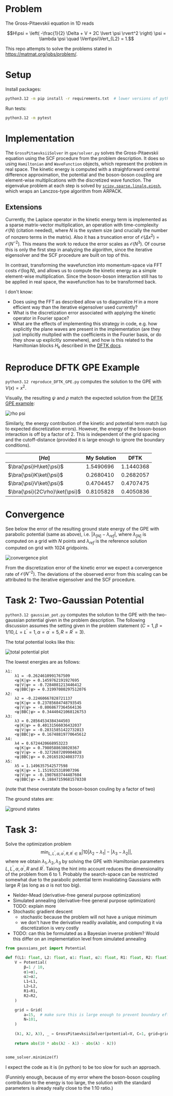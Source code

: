 # Problem

The Gross-Pitaevskii equation in 1D reads

$$H\psi = \left( -\frac{1}{2} \Delta + V + 2C \lvert \psi \rvert^2 \right) \psi = \lambda \psi \quad \Vert\psi\Vert_{L2} = 1.$$

This repo attempts to solve the problems stated in https://matmat.org/jobs/problem/.

# Setup

Install packages:
``` sh
python3.12 -m pip install -r requirements.txt  # lower versions of python might work as well
```

Run tests:

``` sh
python3.12 -m pytest
```

# Implementation

The `GrossPitaevksiiSolver` in `gpe/solver.py` solves the Gross-Pitaevskii equation using the
SCF procedure from the problem description. It does so using `Hamiltonian` and `WaveFunction` objects,
which represent the problem in real space. The kinetic energy is computed with a straighforward central
difference approximation, the potential and the boson-boson coupling are element-wise multiplications with
the discretized wave function. The eigenvalue problem at each step is solved by
[`scipy.sparse.linalg.eigsh`](https://docs.scipy.org/doc/scipy/reference/generated/scipy.sparse.linalg.eigsh.html),
which wraps an Lanczos-type algorithm from ARPACK.

## Extensions

Currently, the Laplace operator in the kinetic energy term is implemented as a sparse matrix-vector
multiplication, an operation with time-complexity $\mathcal{O}(N)$ (citation needed), where $N$ is
the system size (and crucially the number of nonzero terms in the matrix). Also it has a truncation
error of $\mathcal{O}(\Delta x^2) = \mathcal{O}(N^{-2})$. This means the work to reduce the error scales
as $\mathcal{O}(N^3)$.
Of course this is only the first step in analyzing the algorithm, since the iterative eigensolver and the
SCF procedure are built on top of this.

In contrast, transforming the wavefunction into momentum-space via FFT costs $\mathcal{O}(\log N)$, and
allows us to compute the kinetic energy as a simple element-wise multiplication. Since
the boson-boson interaction still has to be applied in real space, the wavefunction has
to be transformed back.

I don't know:
- Does using the FFT as described allow us to diagonalize $H$ in a more efficient way than the iterative eigensolver used currently?
- What is the discretization error associated with applying the kinetic operator in Fourier space?
- What are the effects of implementing this strategy in code,
  e.g. how explicitly the plane waves are present in the implementation (are they just implicitly multplied
  with the coefficients in the Fourier basis, or do they show up explicitly somewhere), 
  and how is this related to the Hamiltonian blocks $H_k$ described in the
  [DFTK docs](https://docs.dftk.org/stable/guide/periodic_problems/#Discretization-and-plane-wave-basis-sets).

# Reproduce DFTK GPE Example

`python3.12 reproduce_DFTK_GPE.py` computes the solution to the GPE with $V(x) = x^2$.

Visually, the resulting $\psi$ and $\rho$ match the expected solution from the [DFTK GPE example](https://docs.dftk.org/stable/examples/gross_pitaevskii/):

![rho psi](figs/GPE_parabola.png "rho psi")

Similarly, the energy contribution of the kinetic and potential term match (up to expected
discretization errors). However, the energy of the boson-boson interaction is off by a factor of 2.
This is independent of the grid spacing and the cutoff-distance (provided it is large enough to ignore
the boundary conditions).

| $[Ha]$ | My Solution | DFTK |
|--|-------------|------|
| $\bra{\psi}H\ket{\psi}$ | 1.5490696  |  1.1440368  |
| $\bra{\psi}K\ket{\psi}$ | 0.2680410  |  0.2682057  |
| $\bra{\psi}V\ket{\psi}$ | 0.4704457  |  0.4707475  |
| $\bra{\psi}(2C\rho)\ket{\psi}$ | 0.8105828  | 0.4050836  |

# Convergence

See below the error of the resulting ground state energy of the GPE with parabolic potential (same as above), i.e. $|\lambda_{[N]} - \lambda_{ref}|$,
where $\lambda_{[N]}$ is computed on a grid with $N$ points and $\lambda_{ref}$
is the reference solution computed on grid with 1024 gridpoints.

![convergence plot](figs/convergence.png "convergence plot")

From the discretization error of the kinetic error we expect a convergence rate of $\mathcal{O}(N^{-2})$. The deviations of the observed error from this scaling can be attributed to the
iterative eigensolver and the SCF procedure.

# Task 2: Two-Gaussian Potential

`python3.12 gaussian_pot.py` computes the solution to the GPE with the two-gaussian potential given in the problem description. The following discussion assumes the setting given in the problem statement
($C=1, \beta=1/10, L=L^\prime=1, \alpha=\alpha^\prime=5, R=R^\prime=3)$.

The total potential looks like this:

![total potential plot](figs/total_potential.png "total potential plot")

The lowest energies are as follows:

```
λ1:
	λ1 = -0.2624610991767509
	<ψ|K|ψ> = 0.1459762191927695
	<ψ|V|ψ> = -0.7284081213446412
	<ψ|BBC|ψ> = 0.31997080297512076
λ2:
	λ2 = -0.22460667828721137
	<ψ|K|ψ> = 0.23785684748793545
	<ψ|V|ψ> = -0.8068677364564136
	<ψ|BBC|ψ> = 0.34440421068126753
λ3:
	λ3 = 0.28564534384344503
	<ψ|K|ψ> = 0.40131566036432037
	<ψ|V|ψ> = -0.28315851422732813
	<ψ|BBC|ψ> = 0.16748819770645612
λ4:
	λ4 = 0.6724420668953223
	<ψ|K|ψ> = 0.7980588638020367
	<ψ|V|ψ> = -0.3272687209904828
	<ψ|BBC|ψ> = 0.2016519240837733
λ5:
	λ5 = 1.1496357542577598
	<ψ|K|ψ> = 1.1519325318907396
	<ψ|V|ψ> = -0.1907683744487604
	<ψ|BBC|ψ> = 0.18847159681578338
```

(note that these overstate the boson-boson couling by a factor of two)

The ground states are:

![ground states](figs/eigenstates.png "ground states")


# Task 3:

Solve the optimization problem $$\min_{L, L^\prime, \alpha, \alpha^\prime, R, R^\prime \in \mathbb{R}} \lvert 10\lvert\lambda_2 - \lambda_1\rvert - \lvert\lambda_3 - \lambda_2\rvert \rvert,$$
where we obtain $\lambda_1, \lambda_2, \lambda_3$ by solving the GPE with Hamiltonian parameters $L, L^\prime, \alpha, \alpha^\prime, R$ and $R^\prime$.
Taking the hint into account reduces the dimensionality of the problem from 6 to 1.
Probably the search-space can be restricted somewhat due to the parabolic potential term invalidating Gaussians with large $R$ (as long as $\alpha$ is not too big).

- Nelder-Mead (derivative-free general purpose optimization)
- Simulated annealing (derivative-free general purpose optimization)
  TODO: explain more
- Stochastic gradient descent
  - stochastic because the problem will not have a unique minimum
  - we don't have the derivative readily available, and computing it via discretization is very costly
- TODO: can this be formulated as a Bayesian inverse problem? Would this differ on an implementation level from simulated annealing

``` python
from gaussians_pot import Potential

def f(L1: float, L2: float, α1: float, α2: float, R1: float, R2: float) -> float:
    V = Potential(
        β=1 / 10,
        α1=α1,
        α2=α2,
        L1=L1,
        L2=L2,
        R1=R1,
        R2=R2,
    )

    grid = Grid(
        a=15,  # make sure this is large enough to prevent boundary effects
        N=101,
    )
    
    (λ1, λ2, λ3), _ = GrossPitaevksiiSolver(potential=V, C=1, grid=grid).solve(k=3)
    
    return abs(10 * abs(λ2 - λ1) - abs(λ3 - λ2))


some_solver.minimize(f)
```

I expect the code as it is (in python) to be too slow for such an approach.

(Funninly enough, because of my error where the boson-boson coupling contribution to the energy is too large, the solution with the standard parameters is already really close to the 1:10 ratio.)
